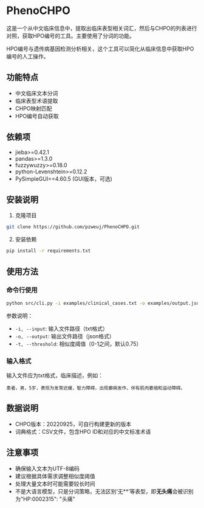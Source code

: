 # PhenoCHPO

这是一个从中文临床信息中，提取出临床表型相关词汇，然后与CHPO的列表进行对照，获取HPO编号的工具。主要使用了分词的功能。

HPO编号与遗传病基因检测分析相关，这个工具可以简化从临床信息中获取HPO编号的人工操作。

## 功能特点
- 中文临床文本分词
- 临床表型术语提取
- CHPO映射匹配
- HPO编号自动获取

## 依赖项
- jieba>=0.42.1
- pandas>=1.3.0
- fuzzywuzzy>=0.18.0
- python-Levenshtein>=0.12.2
- PySimpleGUI==4.60.5 (GUI版本，可选)


## 安装说明

1. 克隆项目

```bash
git clone https://github.com/pzweuj/PhenoCHPO.git
```

2. 安装依赖

```bash
pip install -r requirements.txt
```

## 使用方法

### 命令行使用

```bash
python src/cli.py -i examples/clinical_cases.txt -o examples/output.json -t 0.85
```

参数说明：
- `-i, --input`: 输入文件路径（txt格式）
- `-o, --output`: 输出文件路径（json格式）
- `-t, --threshold`: 相似度阈值（0-1之间，默认0.75）

### 输入格式
输入文件应为txt格式，临床描述，例如：

```
患者，男，5岁，表现为发育迟缓，智力障碍，出现癫痫发作，伴有肌肉萎缩和运动障碍。
```

## 数据说明
- CHPO版本：20220925，可自行构建更新的版本
- 词典格式：CSV文件，包含HPO ID和对应的中文标准术语

## 注意事项
- 确保输入文本为UTF-8编码
- 建议根据具体需求调整相似度阈值
- 处理大量文本时可能需要较长时间
- 不是大语言模型，只是分词策略，无法区别‘无**’等表型，即**无头痛**会被识别为\"HP\:0002315\"\: \"头痛\"

